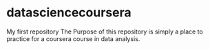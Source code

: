 datasciencecoursera
===================

My first repository 
The Purpose of this repository is simply a place to practice for a coursera course in data analysis.  
